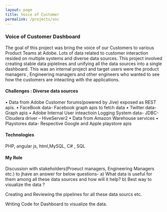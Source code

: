 ```yaml
---
layout: page
title: Voice of Customer
permalink: /projects/voc
---
```


### Voice of Customer Dashboard 

The goal of this project was bring the voice of our Customers to various Product Teams at Adobe. Lots of data related to customer interaction resided on multiple systems and diverse data sources. This project involved creating stable data piplelines and unifying all the data sources into a single dashboard. This was an internal project and target users were the product managers , Engineering managers and other engineers who wanted to see how the customers are inteacting  with the applications.

#### Challenges : Diverse data sources 
•	Data from Adobe Customer forums(powered by Jive) exposed as REST apis.
•	FaceBook data- Facebook graph apis to fetch data
•	Twitter data- Graph apis
•	Adobe Internal User inteactioin Logging System data-  JDBC-Cloudera driver – HiveServer2 
•	Data from Amazon Warehouse services 
•	Playstores data- Respective Google and Apple playstore apis

#### Technologies 
PHP, angular js, html,MySQL, C# , SQL

#### My Role 

Discussion with stakeholders(Proeuct managers, Engineering Managers etc.) to jhave an answer for below questions-
	a) What data is useful for them among all these data sources and how will it help?
	b) Best way to visualize the data ?

Creating and Reviewing the pipelines for all these data sourcs etc.

Writing Code for Dashboard to visualize the data.
